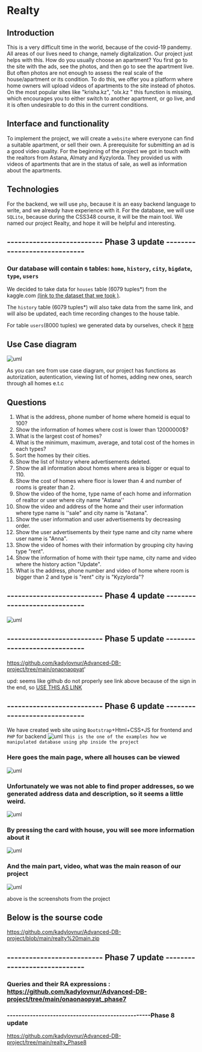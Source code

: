 # Realty

## Introduction
This is a very difficult time in the world, because of the covid-19 pandemy. Аll areas of our lives need to change, namely digitalization. Our project just helps with this. How do you usually choose an apartment? You first go to the site with the ads, see the photos, and then go to see the apartment live. But often photos are not enough to assess the real scale of the house/apartment or its condition. To do this, we offer you a platform where home owners will upload videos of apartments to the site instead of photos. On the most popular sites like "krisha.kz", "olx.kz " this function is missing, which encourages you to either switch to another apartment, or go live, and it is often undesirable to do this in the current conditions.

## Interface and functionality
To implement the project, we will create a `website` where everyone can find a suitable apartment, or sell their own. A prerequisite for submitting an ad is a good video quality. For the beginning of the project we got in touch with the realtors from Astana, Almaty and Kyzylorda. They provided us with videos of apartments that are in the status of sale, as well as information about the apartments. 

## Technologies
For the backend, we will use `php`, because it is an easy backend language to write, and we already have experience with it. For the database, we will use `SQLite`, because during the CSS348 course, it will be the main tool.
We named our project Realty, and hope it will be helpful and interesting.






##                                                           -------------------------- Phase 3 update -----------------------------
### Our database will contain `6` tables: `home`, `history`, `city`, `bigdate`, `type`, `users`




We decided to take data for `houses` table (6079 tuples*) from the kaggle.com  [(link to the dataset that we took )](https://www.kaggle.com/rubenssjr/brasilian-houses-to-rent).

The `history` table (6079 tuples*) will also take data from the same link, and will also be updated, each time recording changes to the house table.


For table `users`(8000 tuples) we generated data by ourselves, check it [here](https://github.com/kadylovnur/Advanced-DB-project/blob/main/users.csv)




## Use Case diagram
![uml](https://github.com/kadylovnur/Advanced-DB-project/blob/main/Realty-UseCase-UML.png)

As you can see from use case diagram, our project has functions as autorization, autentication, viewing list of homes, adding new ones, search through all homes e.t.c



## Questions
1. What is the address, phone number of home where homeid is equal to 100?
2. Show the information of homes where cost is lower than 12000000$?
3. What is the largest cost of homes?
4. What is the minimum, maximum, average, and total cost of the homes in each types? 
5.  Sort the homes by their cities.
6. Show the list of history where advertisements deleted.
7. Show the all information about homes where area is bigger or equal to 110.
8. Show the cost of homes where floor is lower than 4 and number of rooms is greater than 2.
9. Show the video of the home, type name of each home and information of realtor or user where city name "Astana''
10. Show the video and address of the home and their user information where type name is ''sale" and city name is "Astana".
11. Show the user information and user advertisements by decreasing order.
12. Show the user advertisements by their type name and city name where user name is "Anna".
13. Show the video of homes with their information by grouping city having type "rent".
14. Show the information of home with their type name, city name and video where the history action "Update".
15. What is the address, phone number and video of home where room is bigger than 2 and type is "rent" city is "Kyzylorda"?

 ##                                                 -------------------------- Phase 4 update -----------------------------
![uml](https://github.com/kadylovnur/Advanced-DB-project/blob/main/onaonaopyat'-ER.png)

 ##                                                 -------------------------- Phase 5 update -----------------------------
 https://github.com/kadylovnur/Advanced-DB-project/tree/main/onaonaopyat'

upd: seems like github do not properly see link above because of the sign in the end, so [USE THIS AS LINK](https://github.com/kadylovnur/Advanced-DB-project/tree/main/onaonaopyat')

##                                                 -------------------------- Phase 6 update -----------------------------
We have created web site using `Bootstrap`+Html+CSS+JS for frontend and `PHP` for backend
![uml](https://github.com/kadylovnur/Advanced-DB-project/blob/main/realty%20photos/code.png)
`This is the one of the examples how we manipulated database using php inside the project`
### Here goes the main page, where all houses can be viewed
![uml](https://github.com/kadylovnur/Advanced-DB-project/blob/main/realty%20photos/mainn.png)

### Unfortunately we was not able to find proper addresses, so we generated address data and description, so it seems a little weird.
![uml](https://github.com/kadylovnur/Advanced-DB-project/blob/main/realty%20photos/main2.png)
### By pressing the card with house, you will see more information about it
![uml](https://github.com/kadylovnur/Advanced-DB-project/blob/main/realty%20photos/house%201.png)
### And the main part, video, what was the main reason of our project
![uml](https://github.com/kadylovnur/Advanced-DB-project/blob/main/realty%20photos/house%202.png)


above is the screenshots from the project

## Below is the sourse code
https://github.com/kadylovnur/Advanced-DB-project/blob/main/realty%20main.zip


##                                                 -------------------------- Phase 7 update -----------------------------
### Queries and their RA expressions : https://github.com/kadylovnur/Advanced-DB-project/tree/main/onaonaopyat_phase7



### --------------------------------------------------Phase 8 update
https://github.com/kadylovnur/Advanced-DB-project/tree/main/realty_Phase8
